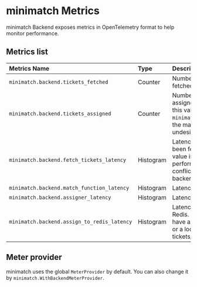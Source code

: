 # minimatch Metrics

minimatch Backend exposes metrics in OpenTelemetry format to help monitor performance.

## Metrics list

| Metrics Name                                | Type      | Description                                                                                                                                                                            |
|:--------------------------------------------|:----------|:---------------------------------------------------------------------------------------------------------------------------------------------------------------------------------------|
| `minimatch.backend.tickets_fetched`         | Counter   | Number of times Ticket has been fetched by backends.                                                                                                                                   |
| `minimatch.backend.tickets_assigned`        | Counter   | Number of times match has been assigned to a Ticket by backends. If this value is extremely less than `minimatch.backend.tickets_fetched`, the matchmaking logic may be undesirable.   |
| `minimatch.backend.fetch_tickets_latency`   | Histogram | Latency of the time the Ticket has been fetched by backends. If this value is slow, you may have a Redis performance problem or a lock conflict with assign tickets or other backends. |
| `minimatch.backend.match_function_latency`  | Histogram | Latency of Match Function calls.                                                                                                                                                       |
| `minimatch.backend.assigner_latency`        | Histogram | Latency of Assigner calls.                                                                                                                                                             |
| `minimatch.backend.assign_to_redis_latency` | Histogram | Latency to write Assign results to Redis. If this value is slow, you may have a Redis performance problem or a lock conflict with tickets_fetched.                                     |

## Meter provider

minimatch uses the global `MeterProvider` by default.
You can also change it by `minimatch.WithBackendMeterProvider`.
